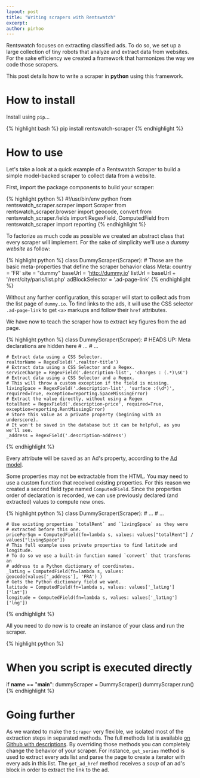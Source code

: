 ```yaml
---
layout: post
title: "Writing scrapers with Rentswatch"
excerpt:
author: pirhoo
---
```


Rentswatch focuses on extracting classified ads. To do so, we set up a large collection
of tiny robots that analyze and extract data from websites. For the sake efficiency
we created a framework that harmonizes the way we code those scrapers.

This post details how to write a scraper in **python** using this framework.

How to install
==============

Install using `pip`...

{% highlight bash %}
pip install rentswatch-scraper
{% endhighlight %}

How to use
==========

Let's take a look at a quick example of a Rentswatch Scraper to
build a simple model-backed scraper to collect data from a website.

First, import the package components to build your scraper:

{% highlight python %}
#!/usr/bin/env python
from rentswatch_scraper.scraper import Scraper
from rentswatch_scraper.browser import geocode, convert
from rentswatch_scraper.fields import RegexField, ComputedField
from rentswatch_scraper import reporting
{% endhighlight %}

To factorize as much code as possible we created an abstract class that
every scraper will implement. For the sake of simplicity we'll use a
*dummy website* as follow:

{% highlight python %}
class DummyScraper(Scraper):
    # Those are the basic meta-properties that define the scraper behavior
    class Meta:
        country         = 'FR'
        site            = "dummy"
        baseUrl         = 'http://dummy.io'
        listUrl         = baseUrl + '/rent/city/paris/list.php'
        adBlockSelector = '.ad-page-link'
{% endhighlight %}

Without any further configuration, this scraper will start to collect
ads from the list page of `dummy.io`. To find links to the ads, it will
use the CSS selector `.ad-page-link` to get `<a>` markups and follow
their `href` attributes.

We have now to teach the scraper how to extract key figures from the ad
page.

{% highlight python %}
class DummyScraper(Scraper):
    # HEADS UP: Meta declarations are hidden here
    # ...
    # ...

    # Extract data using a CSS Selector.
    realtorName = RegexField('.realtor-title')
    # Extract data using a CSS Selector and a Regex.
    serviceCharge = RegexField('.description-list', 'charges : (.*)\s€')
    # Extract data using a CSS Selector and a Regex.
    # This will throw a custom exception if the field is missing.
    livingSpace = RegexField('.description-list', 'surface :(\d*)', required=True, exception=reporting.SpaceMissingError)
    # Extract the value directly, without using a Regex
    totalRent = RegexField('.description-price', required=True, exception=reporting.RentMissingError)
    # Store this value as a private property (begining with an underscore).
    # It won't be saved in the database but it can be helpful, as you we'll see.
    _address = RegexField('.description-address')
{% endhighlight %}

Every attribute will be saved as an Ad's property, according to the [Ad
model](https://github.com/jplusplus/rentswatch-scraper#class-ad).

Some properties may not be extractable from the HTML. You may need to
use a custom function that received existing properties. For this reason
we created a second field type named `ComputedField`. Since the
properties order of declaration is recorded, we can use previously
declared (and extracted) values to compute new ones.

{% highlight python %}
class DummyScraper(Scraper):
    # ...
    # ...

    # Use existing properties `totalRent` and `livingSpace` as they were
    # extracted before this one.
    pricePerSqm = ComputedField(fn=lambda s, values: values["totalRent"] / values["livingSpace"])
    # This full example uses private properties to find latitude and longitude.
    # To do so we use a built-in function named `convert` that transforms an
    # address to a Python dictionary of coordinates.
    _latLng = ComputedField(fn=lambda s, values: geocode(values['_address'], 'FRA') )
    # Gets the Python dictionary field we want.
    latitude = ComputedField(fn=lambda s, values: values['_latLng']['lat'])
    longitude = ComputedField(fn=lambda s, values: values['_latLng']['lng'])
{% endhighlight %}

All you need to do now is to create an instance of your class and run
the scraper.

{% highlight python %}
# When you script is executed directly
if __name__ == "__main__":
  dummyScraper = DummyScraper()
  dummyScraper.run()
{% endhighlight %}

Going further
=============

As we wanted to make the `Scraper` very flexible, we isolated most of the extraction
steps in separated methods. The full methods list is available [on Github
with descriptions](https://github.com/jplusplus/rentswatch-scraper#class-scraper).
By overriding those methods you can completely change the behavior of your scraper.
For instance, `get_series` method is used to extract every ads list and parse
the page to create a iterator with every ads in this list. The `get_ad_href` method
receives a *soup* of an ad's block in order to extract the link to the ad.  
